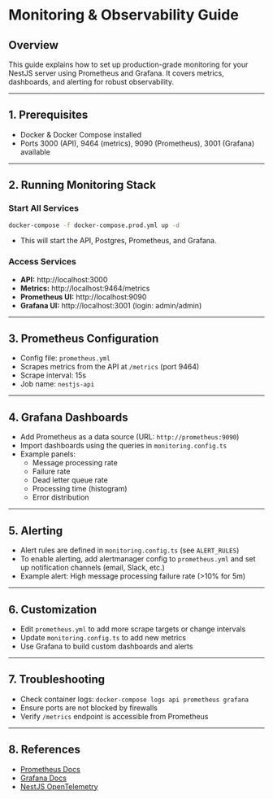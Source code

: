 # Monitoring & Observability Guide

## Overview
This guide explains how to set up production-grade monitoring for your NestJS server using Prometheus and Grafana. It covers metrics, dashboards, and alerting for robust observability.

---

## 1. Prerequisites
- Docker & Docker Compose installed
- Ports 3000 (API), 9464 (metrics), 9090 (Prometheus), 3001 (Grafana) available

---

## 2. Running Monitoring Stack

### Start All Services
```bash
docker-compose -f docker-compose.prod.yml up -d
```
- This will start the API, Postgres, Prometheus, and Grafana.

### Access Services
- **API:** http://localhost:3000
- **Metrics:** http://localhost:9464/metrics
- **Prometheus UI:** http://localhost:9090
- **Grafana UI:** http://localhost:3001 (login: admin/admin)

---

## 3. Prometheus Configuration
- Config file: `prometheus.yml`
- Scrapes metrics from the API at `/metrics` (port 9464)
- Scrape interval: 15s
- Job name: `nestjs-api`

---

## 4. Grafana Dashboards
- Add Prometheus as a data source (URL: `http://prometheus:9090`)
- Import dashboards using the queries in `monitoring.config.ts`
- Example panels:
  - Message processing rate
  - Failure rate
  - Dead letter queue rate
  - Processing time (histogram)
  - Error distribution

---

## 5. Alerting
- Alert rules are defined in `monitoring.config.ts` (see `ALERT_RULES`)
- To enable alerting, add alertmanager config to `prometheus.yml` and set up notification channels (email, Slack, etc.)
- Example alert: High message processing failure rate (>10% for 5m)

---

## 6. Customization
- Edit `prometheus.yml` to add more scrape targets or change intervals
- Update `monitoring.config.ts` to add new metrics
- Use Grafana to build custom dashboards and alerts

---

## 7. Troubleshooting
- Check container logs: `docker-compose logs api prometheus grafana`
- Ensure ports are not blocked by firewalls
- Verify `/metrics` endpoint is accessible from Prometheus

---

## 8. References
- [Prometheus Docs](https://prometheus.io/docs/)
- [Grafana Docs](https://grafana.com/docs/)
- [NestJS OpenTelemetry](https://docs.nestjs.com/recipes/opentelemetry) 
